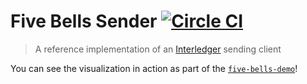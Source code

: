 # Five Bells Sender [![Circle CI](https://circleci.com/gh/ripple/five-bells-sender/tree/master.svg?style=svg&circle-token=9c1f97aec851f708ee7a2f0231a0245872bf5b8b)](https://circleci.com/gh/ripple/five-bells-sender/tree/master)

> A reference implementation of an [Interledger](https://interledger.org) sending client

You can see the visualization in action as part of the [`five-bells-demo`](https://github.com/interledger/five-bells-demo)!
